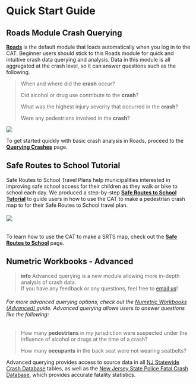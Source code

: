 # Quick Start Guide

## Roads Module Crash Querying

[**Roads**](https://njdhts.numetric.com/roads/crash-query#/) is the default module that loads automatically when you log in to the CAT. Beginner users should stick to this Roads module for quick and intuitive crash data querying and analysis. Data in this module is all aggregated at the crash level, so it can answer questions such as the following.

> When and where did the **crash** occur?
>
> Did alcohol or drug use contribute to the **crash**?
>
> What was the highest injury severity that occurred in the **crash**?
>
> Were any pedestrians involved in the **crash**?

[![](/assets/roads_landing_page_675x345.png)](/chapter1/filtering-crashes.md)

To get started quickly with basic crash analysis in Roads, proceed to the [**Querying Crashes**](/chapter1/filtering-crashes.md) page.

## Safe Routes to School Tutorial

Safe Routes to School Travel Plans help municipalities interested in improving safe school access for their children as they walk or bike to school each day. We produced a step-by-step [**Safe Routes to School Tutorial**](/safe-routes-to-school.md) to guide users in how to use the CAT to make a pedestrian crash map to for their Safe Routes to School travel plan.

###### [![](/assets/hp_srts_example2.png)](/safe-routes-to-school.md)

To learn how to use the CAT to make a SRTS map, check out the [**Safe Routes to School**](/safe-routes-to-school.md) page.

## Numetric Workbooks - Advanced
> **info** Advanced querying is a new module allowing more in-depth analysis of crash data. <br>
> If you have any feedback or any questions, feel free to [email us](mailto:thomas.hillman@rutgers.edu)!

###### For more advanced querying options, check out the [Numetric Workbooks \(Advanced\) ](/numetric-workbooks.md)guide. Advanced querying allows users to answer questions like the following:

> How many **pedestrians** in my jurisdiction were suspected under the influence of alcohol or drugs at the time of a crash?
>
> How many **occupants** in the back seat were not wearing seatbelts?

Advanced querying provides access to source data in all [NJ Statewide Crash Database](/numetric-workbooks/new-jersey-advanced-crash-tables.md) tables, as well as the [New Jersey State Police Fatal Crash Database](/numetric-workbooks/njsp-fatal-database.md), which provides accurate fatality statistics.

